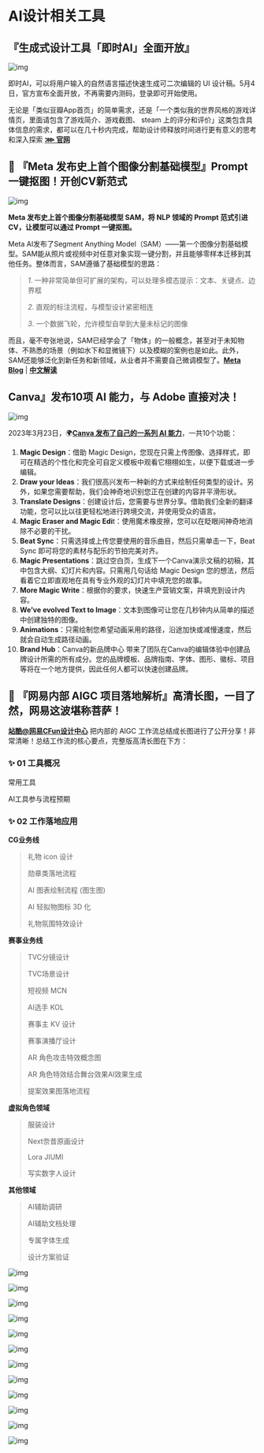 # AI设计相关工具

## 『生成式设计工具「即时AI」全面开放』

![img](https://p3-juejin.byteimg.com/tos-cn-i-k3u1fbpfcp/fd09e3023ee84cf28e5e3f5e485fb072~tplv-k3u1fbpfcp-zoom-in-crop-mark:1512:0:0:0.awebp)

即时AI，可以将用户输入的自然语言描述快速生成可二次编辑的 UI 设计稿。5月4日，官方宣布全面开放，不再需要内测码，登录即可开始使用。

无论是「类似豆瓣App首页」的简单需求，还是「一个类似我的世界风格的游戏详情页，里面请包含了游戏简介、游戏截图、 steam 上的评分和评价」这类包含具体信息的需求，都可以在几十秒内完成，帮助设计师释放时间进行更有意义的思考和深入探索 [**⋙ 官网**](https://js.design/ai)

## 🤖 『Meta 发布史上首个图像分割基础模型』Prompt一键抠图！开创CV新范式

![img](https://p3-juejin.byteimg.com/tos-cn-i-k3u1fbpfcp/b064a4b9080a4d108f5e09dffdb75e42~tplv-k3u1fbpfcp-zoom-in-crop-mark:1512:0:0:0.awebp)

**Meta 发布史上首个图像分割基础模型 SAM，将 NLP 领域的 Prompt 范式引进CV，让模型可以通过 Prompt 一键抠图。**

Meta AI发布了Segment Anything Model（SAM）——第一个图像分割基础模型。SAM能从照片或视频中对任意对象实现一键分割，并且能够零样本迁移到其他任务。整体而言，SAM遵循了基础模型的思路：

> *1*. 一种非常简单但可扩展的架构，可以处理多模态提示：文本、关键点、边界框
>
> *2*. 直观的标注流程，与模型设计紧密相连
>
> *3*. 一个数据飞轮，允许模型自举到大量未标记的图像

而且，毫不夸张地说，SAM已经学会了「物体」的一般概念，甚至对于未知物体、不熟悉的场景（例如水下和显微镜下）以及模糊的案例也是如此。此外，SAM还能够泛化到新任务和新领域，从业者并不需要自己微调模型了。[**Meta Blog**](https://ai.facebook.com/blog/segment-anything-foundation-model-image-segmentation/) | [**中文解读**](https://mp.weixin.qq.com/s/YKts1S8Bd0CyPbs22Cw6gg)

## Canva』发布10项 AI 能力，与 Adobe 直接对决！

![img](https://p3-juejin.byteimg.com/tos-cn-i-k3u1fbpfcp/0718defa22de499a985c03450a7e7a25~tplv-k3u1fbpfcp-zoom-in-crop-mark:1512:0:0:0.awebp)

2023年3月23日，🌍[**Canva 发布了自己的一系列 AI 能力**](https://canva/status/1638831703585361921)，一共10个功能：

1. **Magic Design**：借助 Magic Design，您现在只需上传图像、选择样式，即可在精选的个性化和完全可自定义模板中观看它栩栩如生，以便下载或进一步编辑。
2. **Draw your Ideas**：我们很高兴发布一种新的方式来绘制任何类型的设计。另外，如果您需要帮助，我们会神奇地识别您正在创建的内容并平滑形状。
3. **Translate Designs**：创建设计后，您需要与世界分享。借助我们全新的翻译功能，您可以比以往更轻松地进行跨境交流，并使用受众的语言。
4. **Magic Eraser and Magic Edi**t：使用魔术橡皮擦，您可以在眨眼间神奇地消除不必要的干扰。
5. **Beat Sync**：只需选择或上传您要使用的音乐曲目，然后只需单击一下，Beat Sync 即可将您的素材与配乐的节拍完美对齐。
6. **Magic Presentations**：跳过空白页，生成下一个Canva演示文稿的初稿，其中包含大纲、幻灯片和内容。只需用几句话给 Magic Design 您的想法，然后看着它立即直观地在具有专业外观的幻灯片中填充您的故事。
7. **More Magic Write**：根据你的要求，快速生产营销文案，并填充到设计内容。
8. **We’ve evolved Text to Image**：文本到图像可让您在几秒钟内从简单的描述中创建独特的图像。
9. **Animations**：只需绘制您希望动画采用的路径，沿途加快或减慢速度，然后就会自动生成路径动画。
10. **Brand Hub**：Canva的新品牌中心 带来了团队在Canva的编辑体验中创建品牌设计所需的所有成分。您的品牌模板、品牌指南、字体、图形、徽标、项目等将在一个地方提供，因此任何人都可以快速创建品牌。

## 🤖 『网易内部 AIGC 项目落地解析』高清长图，一目了然，网易这波堪称菩萨！

[**站酷@网易CFun设计中心**](https://www.zcool.com.cn/work/ZNjQ3NTE0MzY%3D.html) 把内部的 AIGC 工作流总结成长图进行了公开分享！非常清晰！总结工作流的核心要点，完整版高清长图在下方：

### ✨ 01 工具概况

常用工具

AI工具参与流程预期

### ✨ 02 工作落地应用

**CG业务线**

> 礼物 icon 设计
>
> 勋章类落地流程
>
> AI 图表绘制流程 (图生图)
>
> AI 轻拟物图标 3D 化
>
> 礼物氛围特效设计

**赛事业务线**

> TVC分镜设计
>
> TVC场景设计
>
> 短视频 MCN
>
> AI选手 KOL
>
> 赛事主 KV 设计
>
> 赛事演播厅设计
>
> AR 角色攻击特效概念图
>
> AR 角色特效结合舞台效果AI效果生成
>
> 提案效果图落地流程

**虚拟角色领域**

> 服装设计
>
> Next奈昔原画设计
>
> Lora JIUMI
>
> 写实数字人设计

**其他领域**

> AI辅助调研
>
> AI辅助文档处理
>
> 专属字体生成
>
> 设计方案验证

![img](https://p3-juejin.byteimg.com/tos-cn-i-k3u1fbpfcp/829a87add735477d95d00419a1091ebd~tplv-k3u1fbpfcp-zoom-in-crop-mark:1512:0:0:0.awebp)

![img](https://p3-juejin.byteimg.com/tos-cn-i-k3u1fbpfcp/1dd0830e65f74ae8b8a035b7b63089a0~tplv-k3u1fbpfcp-zoom-in-crop-mark:1512:0:0:0.awebp)

![img](https://p3-juejin.byteimg.com/tos-cn-i-k3u1fbpfcp/6782681784304d93b300179443f50ba7~tplv-k3u1fbpfcp-zoom-in-crop-mark:1512:0:0:0.awebp)

![img](https://p3-juejin.byteimg.com/tos-cn-i-k3u1fbpfcp/34384f2ab39743d09b9464c8c5b19a6a~tplv-k3u1fbpfcp-zoom-in-crop-mark:1512:0:0:0.awebp)

![img](https://p3-juejin.byteimg.com/tos-cn-i-k3u1fbpfcp/5dcfd7bf632a45e09926873a460351df~tplv-k3u1fbpfcp-zoom-in-crop-mark:1512:0:0:0.awebp)

![img](https://p3-juejin.byteimg.com/tos-cn-i-k3u1fbpfcp/a2fccb0c7e414e328854213e068d2555~tplv-k3u1fbpfcp-zoom-in-crop-mark:1512:0:0:0.awebp)

![img](https://p3-juejin.byteimg.com/tos-cn-i-k3u1fbpfcp/d129d53ae6874e5b9ee8eccfe1a3ebf4~tplv-k3u1fbpfcp-zoom-in-crop-mark:1512:0:0:0.awebp)

![img](https://p3-juejin.byteimg.com/tos-cn-i-k3u1fbpfcp/2990cffa06f947a1b3e5a98a17b6355d~tplv-k3u1fbpfcp-zoom-in-crop-mark:1512:0:0:0.awebp)

![img](https://p3-juejin.byteimg.com/tos-cn-i-k3u1fbpfcp/fd8853a2af424453be2b0be893ce6d7b~tplv-k3u1fbpfcp-zoom-in-crop-mark:1512:0:0:0.awebp)

![img](https://p3-juejin.byteimg.com/tos-cn-i-k3u1fbpfcp/8d471d01e8f2495d829ce80f0ee96cdd~tplv-k3u1fbpfcp-zoom-in-crop-mark:1512:0:0:0.awebp)

![img](https://p3-juejin.byteimg.com/tos-cn-i-k3u1fbpfcp/95e3d7c2189643c48c26798af4135361~tplv-k3u1fbpfcp-zoom-in-crop-mark:1512:0:0:0.awebp)

![img](https://p3-juejin.byteimg.com/tos-cn-i-k3u1fbpfcp/29e2c57befe84ae9ab0f8da6bbc8d6bc~tplv-k3u1fbpfcp-zoom-in-crop-mark:1512:0:0:0.awebp)

